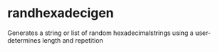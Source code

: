 # randhexadecigen
Generates a string or list of random hexadecimalstrings using a user-determines length and repetition

